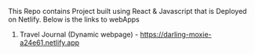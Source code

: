 
This Repo contains Project built using React & Javascript that is Deployed on Netlify. Below is the links to webApps
1. Travel Journal (Dynamic webpage) - https://darling-moxie-a24e61.netlify.app
